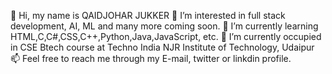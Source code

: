 👋 Hi, my name is QAIDJOHAR JUKKER
👀 I’m interested in full stack development, AI, ML and many more coming soon.
🌱 I’m currently learning HTML,C,C#,CSS,C++,Python,Java,JavaScript, etc.
💞️ I’m currently occupied in CSE Btech course at Techno India NJR Institute of Technology, Udaipur 
📫 Feel free to reach me through my E-mail, twitter or linkdin profile.

<!---
qaidjoharj53/qaidjoharj53 is a ✨ special ✨ repository because its `README.md` (this file) appears on your GitHub profile.
You can click the Preview link to take a look at your changes.
--->
